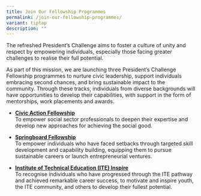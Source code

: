 ```yaml
---
title: Join Our Fellowship Programmes
permalink: /join-our-fellowship-programmes/
variant: tiptap
description: ""
---
```

<p>The refreshed President’s Challenge aims to foster a culture of unity
and respect by empowering individuals, especially those facing greater
challenges to realise their full potential.</p>
<p>As part of this mission, we are launching three President’s Challenge
Fellowship programmes to nurture civic leadership, support individuals
embracing second chances, and bring sustainable impact to the community.
Through these tracks, individuals from diverse backgrounds will have opportunities
to develop their capabilities, with support in the form of mentorships,
work placements and awards.</p>
<ul data-tight="true" class="tight">
<li>
<p><strong><a href="https://staging-lite.d1pbrforksst58.amplifyapp.com/civic-action/" rel="noopener noreferrer nofollow" target="_blank">Civic Action Fellowship</a></strong>
<br>To empower social sector professionals to deepen their expertise and develop
new approaches for achieving the social good. 
<br>
</p>
</li>
<li>
<p><strong><a href="https://staging-lite.d1pbrforksst58.amplifyapp.com/bounce-back/" rel="noopener noreferrer nofollow" target="_blank">Springboard Fellowship</a></strong>
<br>To empower individuals who have faced setbacks through targeted skill
development and capability building, equipping them to pursue sustainable
careers or launch entrepreneurial ventures.
<br>
</p>
</li>
<li>
<p><strong><a href="https://staging-lite.d1pbrforksst58.amplifyapp.com/ite/" rel="noopener noreferrer nofollow" target="_blank">Institute of Technical Education (ITE) Inspire</a></strong>
<br>To recognise individuals who have progressed through the ITE pathway and
achieved remarkable career success, to motivate and inspire youth, the
ITE community, and others to develop their fullest potential.</p>
</li>
</ul>
<p></p>